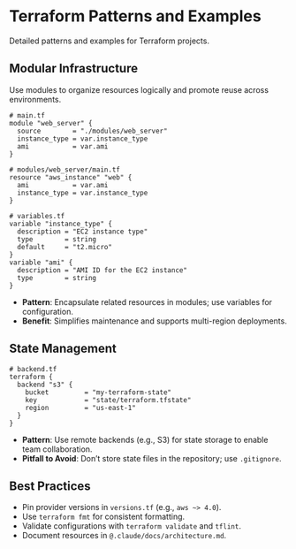 # Terraform Patterns and Examples

Detailed patterns and examples for Terraform projects.

## Modular Infrastructure
Use modules to organize resources logically and promote reuse across environments.

```hcl
# main.tf
module "web_server" {
  source        = "./modules/web_server"
  instance_type = var.instance_type
  ami           = var.ami
}

# modules/web_server/main.tf
resource "aws_instance" "web" {
  ami           = var.ami
  instance_type = var.instance_type
}

# variables.tf
variable "instance_type" {
  description = "EC2 instance type"
  type        = string
  default     = "t2.micro"
}
variable "ami" {
  description = "AMI ID for the EC2 instance"
  type        = string
}
```
- **Pattern**: Encapsulate related resources in modules; use variables for configuration.
- **Benefit**: Simplifies maintenance and supports multi-region deployments.

## State Management
```hcl
# backend.tf
terraform {
  backend "s3" {
    bucket         = "my-terraform-state"
    key            = "state/terraform.tfstate"
    region         = "us-east-1"
  }
}
```
- **Pattern**: Use remote backends (e.g., S3) for state storage to enable team collaboration.
- **Pitfall to Avoid**: Don’t store state files in the repository; use `.gitignore`.

## Best Practices
- Pin provider versions in `versions.tf` (e.g., `aws ~> 4.0`).
- Use `terraform fmt` for consistent formatting.
- Validate configurations with `terraform validate` and `tflint`.
- Document resources in `@.claude/docs/architecture.md`.